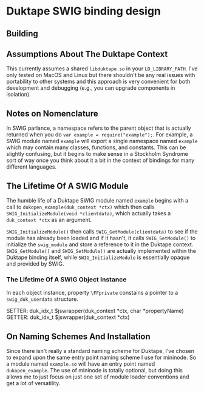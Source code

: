 # Duktape SWIG binding design

## Building



## Assumptions About The Duktape Context

This currently assumes a shared `libduktape.so` in your `LD_LIBRARY_PATH`. I've 
only tested on MacOS and Linux but there shouldn't be any real issues with 
portability to other systems and this approach is very convenient for 
both development and debugging (e.g., you can upgrade components in isolation).

## Notes on Nomenclature

In SWIG parlance, a namespace refers to the parent object that is actually 
returned when you do `var example = require("example");`. For example, a SWIG 
module named `example` will export a single namespace named `example` which may 
contain many classes, functions, and constants. This can be slightly confusing, 
but it begins to make sense in a Stockholm Syndrome sort of way once you think 
about it a bit in the context of bindings for many different languages.

## The Lifetime Of A SWIG Module

The humble life of a Duktape SWIG module named `example` begins with a call to
`dukopen_example(duk_context *ctx)` which then calls 
`SWIG_InitializeModule(void *clientdata)`, which actually takes a
`duk_context *ctx` as an argument.

`SWIG_InitializeModule()` then calls `SWIG_GetModule(clientdata)` to see if the 
module has already been loaded and if it hasn't, it calls `SWIG_SetModule()` to 
initialize the `swig_module` and store a reference to it in the Duktape 
context. `SWIG_GetModule()` and `SWIG_SetModule()` are actually implemented 
within the Duktape binding itself, while `SWIG_InitializeModule` is essentially opaque and provided by SWIG.

### The Lifetime Of A SWIG Object Instance

In each object instance, property `\FFprivate` constains a pointer to a 
`swig_duk_userdata` structure.

SETTER: duk_idx_t $jswrapper(duk_context *ctx, char *propertyName)
GETTER: duk_idx_t $jswrapper(duk_context *ctx)

## On Naming Schemes And Installation

Since there isn't really a standard naming scheme for Duktape, I've chosen to 
expand upon the same entry point naming scheme I use for mininode. So a module 
named  `example.so` will have an entry point named `dukopen_example`. The use 
of mininode is totally optional, but doing this allows me to just focus on just 
one set of module loader conventions and get a lot of versatility.
